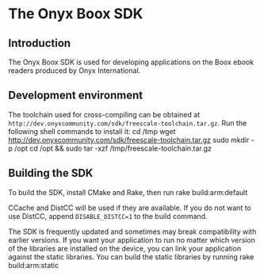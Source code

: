 # The Onyx Boox SDK

## Introduction

The Onyx Boox SDK is used for developing applications on the Boox
ebook readers produced by Onyx International.

## Development environment

The toolchain used for cross-compiling can be obtained at
`http://dev.onyxcommunity.com/sdk/freescale-toolchain.tar.gz`. Run the
following shell commands to install it:
    cd /tmp
    wget http://dev.onyxcommunity.com/sdk/freescale-toolchain.tar.gz
    sudo mkdir -p /opt
    cd /opt && sudo tar -xzf /tmp/freescale-toolchain.tar.gz

## Building the SDK

To build the SDK, install CMake and Rake, then run
    rake build:arm:default

CCache and DistCC will be used if they are available. If you do not
want to use DistCC, append `DISABLE_DISTCC=1` to the build command.

The SDK is frequently updated and sometimes may break compatibility
with earlier versions. If you want your application to run no matter
which version of the libraries are installed on the device, you can
link your application against the static libraries. You can build the
static libraries by running
    rake build:arm:static

